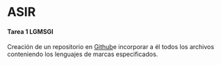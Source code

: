 # ASIR
#### Tarea 1 LGMSGI
Creación de un repositorio en [Github](www.github.com)e incorporar a él todos los archivos conteniendo los lenguajes de marcas especificados.
